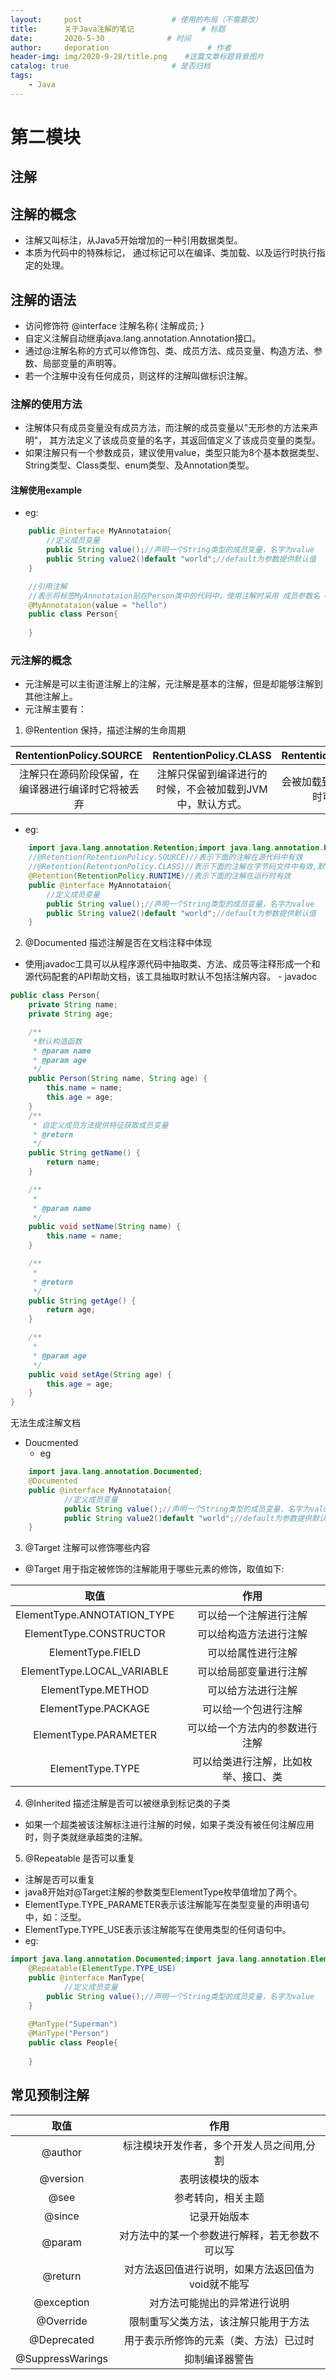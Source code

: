 ```yaml
---
layout:     post                    # 使用的布局（不需要改）
title:      关于Java注解的笔记               # 标题 
date:       2020-5-30              # 时间
author:     deporation                      # 作者
header-img: img/2020-9-28/title.png    #这篇文章标题背景图片
catalog: true                       # 是否归档
tags:
    - Java
---
```

# 第二模块
## 注解
## 注解的概念
- 注解又叫标注，从Java5开始增加的一种引用数据类型。
- 本质为代码中的特殊标记，
通过标记可以在编译、类加载、以及运行时执行指定的处理。
## 注解的语法
- 访问修饰符 @interface 注解名称{
    注解成员;
} 
- 自定义注解自动继承java.lang.annotation.Annotation接口。
- 通过@注解名称的方式可以修饰包、类、成员方法、成员变量、构造方法、参数、局部变量的声明等。
- 若一个注解中没有任何成员，则这样的注解叫做标识注解。
### 注解的使用方法
- 注解体只有成员变量没有成员方法，而注解的成员变量以"无形参的方法来声明"，
其方法定义了该成员变量的名字，其返回值定义了该成员变量的类型。
- 如果注解只有一个参数成员，建议使用value，类型只能为8个基本数据类型、
String类型、Class类型、enum类型、及Annotation类型。
#### 注解使用example
- eg:
```Java
    public @interface MyAnnotataion{
        //定义成员变量
        public String value();//声明一个String类型的成员变量，名字为value
        public String value2()default "world";//default为参数提供默认值 
    }

    //引用注解
    //表示将标签MyAnnotataion贴在Person类中的代码中，使用注解时采用 成员参数名 = 成员参数值,……
    @MyAnnotataion(value = "hello")
    public class Person{
    
    }
```

### 元注解的概念

- 元注解是可以主街道注解上的注解，元注解是基本的注解，但是却能够注解到其他注解上。
- 元注解主要有：
 
1. @Rentention 保持，描述注解的生命周期
    
|  RententionPolicy.SOURCE   | RententionPolicy.CLASS  |RententionPolicy.RUNTIME|
|  :----:  | :----: |:----: |
| 注解只在源码阶段保留，在编译器进行编译时它将被丢弃  | 注解只保留到编译进行的时候，不会被加载到JVM中，默认方式。 |会被加载到JVM中，程序运行时可以获取它们|
- eg:
```java
    import java.lang.annotation.Retention;import java.lang.annotation.RetentionPolicy;
    //@Retention(RetentionPolicy.SOURCE)//表示下面的注解在源代码中有效
    //@Retention(RetentionPolicy.CLASS)//表示下面的注解在字节码文件中有效,默认方式
    @Retention(RetentionPolicy.RUNTIME)//表示下面的注解在运行时有效
    public @interface MyAnnotataion{
        //定义成员变量
        public String value();//声明一个String类型的成员变量，名字为value
        public String value2()default "world";//default为参数提供默认值 
    }
```
2. @Documented 描述注解是否在文档注释中体现
- 使用javadoc工具可以从程序源代码中抽取类、方法、成员等注释形成一个和源代码配套的API帮助文档，该工具抽取时默认不包括注解内容。
        - javadoc
```java
public class Person{
    private String name;
    private String age;

    /**
     *默认构造函数
     * @param name
     * @param age
     */
    public Person(String name, String age) {
        this.name = name;
        this.age = age;
    }
    /**
     * 自定义成员方法提供特征获取成员变量
     * @return
     */
    public String getName() {
        return name;
    }

    /**
     *
     * @param name
     */
    public void setName(String name) {
        this.name = name;
    }

    /**
     *
     * @return
     */
    public String getAge() {
        return age;
    }

    /**
     *
     * @param age
     */
    public void setAge(String age) {
        this.age = age;
    }
}
```
无法生成注解文档

   - Doucmented
        - eg
```java
    import java.lang.annotation.Documented;
    @Documented
    public @interface MyAnnotataion{
            //定义成员变量
            public String value();//声明一个String类型的成员变量，名字为value
            public String value2()default "world";//default为参数提供默认值 
    }
```
3. @Target 注解可以修饰哪些内容
-  @Target 用于指定被修饰的注解能用于哪些元素的修饰，取值如下:

|取值|作用|
|  :----:  | :----: |
| ElementType.ANNOTATION_TYPE |可以给一个注解进行注解|
| ElementType.CONSTRUCTOR |可以给构造方法进行注解|
| ElementType.FIELD|可以给属性进行注解|
| ElementType.LOCAL_VARIABLE|可以给局部变量进行注解|
| ElementType.METHOD|可以给方法进行注解|
| ElementType.PACKAGE|可以给一个包进行注解|
| ElementType.PARAMETER|可以给一个方法内的参数进行注解|
| ElementType.TYPE|可以给类进行注解，比如枚举、接口、类|
4. @Inherited 描述注解是否可以被继承到标记类的子类
- 如果一个超类被该注解标注进行注解的时候，如果子类没有被任何注解应用时，则子类就继承超类的注解。
5. @Repeatable 是否可以重复
- 注解是否可以重复
- java8开始对@Target注解的参数类型ElementType枚举值增加了两个。
- ElementType.TYPE_PARAMETER表示该注解能写在类型变量的声明语句中，如：泛型。
- ElementType.TYPE_USE表示该注解能写在使用类型的任何语句中。
- eg:
```java
import java.lang.annotation.Documented;import java.lang.annotation.ElementType;import java.lang.annotation.Repeatable;import java.lang.annotation.Retention;
    @Repeatable(ElementType.TYPE_USE)
    public @interface ManType{
            //定义成员变量
        public String value();//声明一个String类型的成员变量，名字为value
    }
    
    @ManType("Superman")
    @ManType("Person")
    public class People{
        
    }
```
## 常见预制注解
|取值|作用|
|:----:|:----:|
|@author|标注模块开发作者，多个开发人员之间用,分割|
|@version|表明该模块的版本|
|@see|参考转向，相关主题|
|@since|记录开始版本|
|@param|对方法中的某一个参数进行解释，若无参数不可以写|
|@return|对方法返回值进行说明，如果方法返回值为void就不能写|
|@exception|对方法可能抛出的异常进行说明|
|@Override|限制重写父类方法，该注解只能用于方法|
|@Deprecated|用于表示所修饰的元素（类、方法）已过时|
|@SuppressWarings|抑制编译器警告|